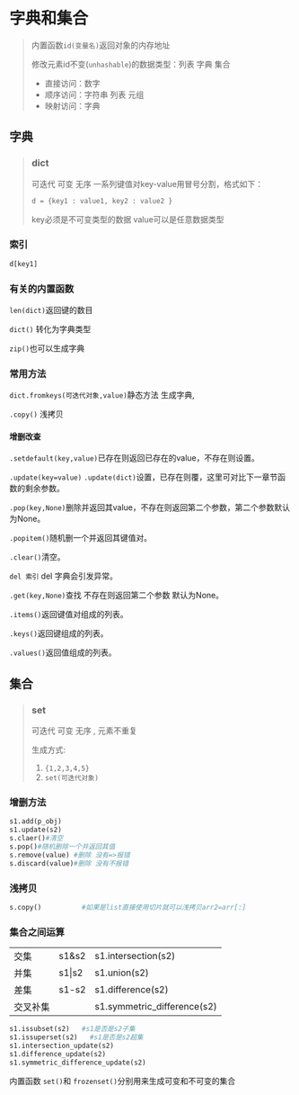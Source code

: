 # 字典和集合

> 内置函数`id(变量名)`返回对象的内存地址
>
> 修改元素id不变(`unhashable`)的数据类型：列表 字典 集合
>
> - 直接访问：数字
> - 顺序访问：字符串 列表 元组
> - 映射访问：字典

## 字典

> ### dict
>
> 可迭代 可变 无序
> 一系列键值对key-value用冒号分割，格式如下：
>
> ```python
> d = {key1 : value1, key2 : value2 }
> ```
>
> key必须是不可变类型的数据
> value可以是任意数据类型

### 索引

```python
d[key1]
```

### 有关的内置函数

`len(dict)`返回键的数目

`dict()` 转化为字典类型

`zip()`也可以生成字典

### 常用方法

`dict.fromkeys(可迭代对象,value)`静态方法 生成字典,

`.copy()` 浅拷贝

#### 增删改查

`.setdefault(key,value)`已存在则返回已存在的value，不存在则设置。

`.update(key=value)` `.update(dict)`设置，已存在则覆，这里可对比下一章节函数的剩余参数。

`.pop(key,None)`删除并返回其value，不存在则返回第二个参数，第二个参数默认为None。

`.popitem()`随机删一个并返回其键值对。

`.clear()`清空。

`del 索引` del 字典会引发异常。

`.get(key,None)`查找 不存在则返回第二个参数 默认为None。

`.items()`返回键值对组成的列表。

`.keys()`返回键组成的列表。

`.values()`返回值组成的列表。



## 集合

> ### set
> 可迭代  可变 无序  ,  元素不重复
>
> 生成方式:
>
> 1. `{1,2,3,4,5}`
> 2. `set(可迭代对象)`

### 增删方法

```python
s1.add(p_obj)
s1.update(s2) 
s.claer()#清空
s.pop()#随机删除一个并返回其值
s.remove(value) #删除 没有=>报错
s.discard(value)#删除 没有不报错
```
### 浅拷贝

```python
s.copy()          #如果是list直接使用切片就可以浅拷贝arr2=arr[:]
```
### 集合之间运算

|          |        |                             |
| :------- | :----- | :-------------------------- |
| 交集     | s1&s2  | s1.intersection(s2)         |
| 并集     | s1\|s2 | s1.union(s2)                |
| 差集     | s1-s2  | s1.difference(s2)           |
| 交叉补集 |        | s1.symmetric_difference(s2) |

```python
s1.issubset(s2)   #s1是否是s2子集
s1.issuperset(s2)   #s1是否是s2超集
s1.intersection_update(s2)  
s1.difference_update(s2)
s1.symmetric_difference_update(s2)
```
内置函数 `set()`和 `frozenset()`分别用来生成可变和不可变的集合